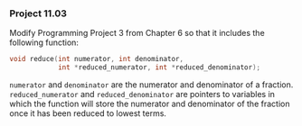 ### Project 11.03
Modify Programming Project 3 from Chapter 6 so that it includes the following
function:

```c
void reduce(int numerator, int denominator,
            int *reduced_numerator, int *reduced_denominator);
```

`numerator` and `denominator` are the numerator and denominator of a fraction.
`reduced_numerator` and `reduced_denominator` are pointers to variables in which
the function will store the numerator and denominator of the fraction once it
has been reduced to lowest terms.
